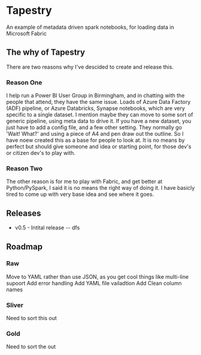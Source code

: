 # Tapestry
An example of metadata driven spark notebooks, for loading data in Microsoft Fabric

## The why of Tapestry
There are two reasons why I've descided to create and release this.

### Reason One
I help run a Power BI User Group in Birmingham, and in chatting with the people that attend, they have the same issue. Loads of Azure Data Factory (ADF) pipeline, or Azure Databricks, Synapse notebooks, which are very specific to a single dataset. I mention maybe they can move to some sort of generic pipeline, using meta data to drive it. If you have a new dataset, you just have to add a config file, and a few other setting. They normally go 'Wait! What?' and using a piece of A4 and pen draw out the outline. So I have noew created this as a base for people to look at.
It is no means by perfect but should give someone and idea or starting point, for those dev's or citizen dev's to play with.

### Reason Two
The other reason is for me to play with Fabric, and get better at Python/PySpark, I said it is no means the right way of doing it. I have basicly tired to come up with very base idea and see where it goes.

## Releases
-  v0.5 - Intital release
-- dfs

## Roadmap
### Raw
Move to YAML rather than use JSON, as you get cool things like multi-line supoort
Add error handling
Add YAML file vailadtion
Add Clean column names

### Sliver
Need to sort this out

### Gold
Need to sort the out
